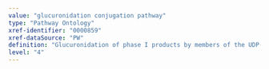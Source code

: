 ```yaml
---
value: "glucuronidation conjugation pathway"
type: "Pathway Ontology"
xref-identifier: "0000859"
xref-dataSource: "PW"
definition: "Glucuronidation of phase I products by members of the UDP-glucuronosyltranferase superfamily represents the major phase II conjugation pathway."
level: "4"
---
```


